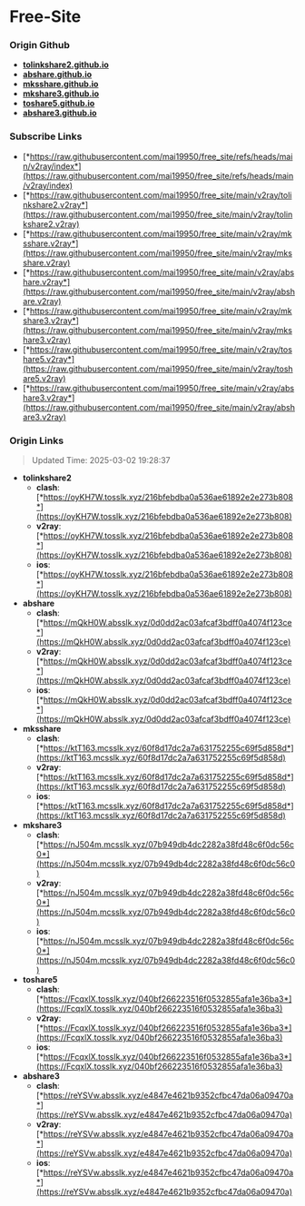 # Free-Site

### Origin Github

- [**tolinkshare2.github.io**](https://github.com/tolinkshare2/tolinkshare2.github.io)
- [**abshare.github.io**](https://github.com/abshare/abshare.github.io)
- [**mksshare.github.io**](https://github.com/mksshare/mksshare.github.io)
- [**mkshare3.github.io**](https://github.com/mkshare3/mkshare3.github.io)
- [**toshare5.github.io**](https://github.com/toshare5/toshare5.github.io)
- [**abshare3.github.io**](https://github.com/abshare3/abshare3.github.io)

### Subscribe Links

- [*https://raw.githubusercontent.com/mai19950/free_site/refs/heads/main/v2ray/index*](https://raw.githubusercontent.com/mai19950/free_site/refs/heads/main/v2ray/index)
- [*https://raw.githubusercontent.com/mai19950/free_site/main/v2ray/tolinkshare2.v2ray*](https://raw.githubusercontent.com/mai19950/free_site/main/v2ray/tolinkshare2.v2ray)
- [*https://raw.githubusercontent.com/mai19950/free_site/main/v2ray/mksshare.v2ray*](https://raw.githubusercontent.com/mai19950/free_site/main/v2ray/mksshare.v2ray)
- [*https://raw.githubusercontent.com/mai19950/free_site/main/v2ray/abshare.v2ray*](https://raw.githubusercontent.com/mai19950/free_site/main/v2ray/abshare.v2ray)
- [*https://raw.githubusercontent.com/mai19950/free_site/main/v2ray/mkshare3.v2ray*](https://raw.githubusercontent.com/mai19950/free_site/main/v2ray/mkshare3.v2ray)
- [*https://raw.githubusercontent.com/mai19950/free_site/main/v2ray/toshare5.v2ray*](https://raw.githubusercontent.com/mai19950/free_site/main/v2ray/toshare5.v2ray)
- [*https://raw.githubusercontent.com/mai19950/free_site/main/v2ray/abshare3.v2ray*](https://raw.githubusercontent.com/mai19950/free_site/main/v2ray/abshare3.v2ray)

### Origin Links

> Updated Time: 2025-03-02 19:28:37

- **tolinkshare2**
  - **clash**: [*https://oyKH7W.tosslk.xyz/216bfebdba0a536ae61892e2e273b808*](https://oyKH7W.tosslk.xyz/216bfebdba0a536ae61892e2e273b808)
  - **v2ray**: [*https://oyKH7W.tosslk.xyz/216bfebdba0a536ae61892e2e273b808*](https://oyKH7W.tosslk.xyz/216bfebdba0a536ae61892e2e273b808)
  - **ios**: [*https://oyKH7W.tosslk.xyz/216bfebdba0a536ae61892e2e273b808*](https://oyKH7W.tosslk.xyz/216bfebdba0a536ae61892e2e273b808)
- **abshare**
  - **clash**: [*https://mQkH0W.absslk.xyz/0d0dd2ac03afcaf3bdff0a4074f123ce*](https://mQkH0W.absslk.xyz/0d0dd2ac03afcaf3bdff0a4074f123ce)
  - **v2ray**: [*https://mQkH0W.absslk.xyz/0d0dd2ac03afcaf3bdff0a4074f123ce*](https://mQkH0W.absslk.xyz/0d0dd2ac03afcaf3bdff0a4074f123ce)
  - **ios**: [*https://mQkH0W.absslk.xyz/0d0dd2ac03afcaf3bdff0a4074f123ce*](https://mQkH0W.absslk.xyz/0d0dd2ac03afcaf3bdff0a4074f123ce)
- **mksshare**
  - **clash**: [*https://ktT163.mcsslk.xyz/60f8d17dc2a7a631752255c69f5d858d*](https://ktT163.mcsslk.xyz/60f8d17dc2a7a631752255c69f5d858d)
  - **v2ray**: [*https://ktT163.mcsslk.xyz/60f8d17dc2a7a631752255c69f5d858d*](https://ktT163.mcsslk.xyz/60f8d17dc2a7a631752255c69f5d858d)
  - **ios**: [*https://ktT163.mcsslk.xyz/60f8d17dc2a7a631752255c69f5d858d*](https://ktT163.mcsslk.xyz/60f8d17dc2a7a631752255c69f5d858d)
- **mkshare3**
  - **clash**: [*https://nJ504m.mcsslk.xyz/07b949db4dc2282a38fd48c6f0dc56c0*](https://nJ504m.mcsslk.xyz/07b949db4dc2282a38fd48c6f0dc56c0)
  - **v2ray**: [*https://nJ504m.mcsslk.xyz/07b949db4dc2282a38fd48c6f0dc56c0*](https://nJ504m.mcsslk.xyz/07b949db4dc2282a38fd48c6f0dc56c0)
  - **ios**: [*https://nJ504m.mcsslk.xyz/07b949db4dc2282a38fd48c6f0dc56c0*](https://nJ504m.mcsslk.xyz/07b949db4dc2282a38fd48c6f0dc56c0)
- **toshare5**
  - **clash**: [*https://FcqxlX.tosslk.xyz/040bf266223516f0532855afa1e36ba3*](https://FcqxlX.tosslk.xyz/040bf266223516f0532855afa1e36ba3)
  - **v2ray**: [*https://FcqxlX.tosslk.xyz/040bf266223516f0532855afa1e36ba3*](https://FcqxlX.tosslk.xyz/040bf266223516f0532855afa1e36ba3)
  - **ios**: [*https://FcqxlX.tosslk.xyz/040bf266223516f0532855afa1e36ba3*](https://FcqxlX.tosslk.xyz/040bf266223516f0532855afa1e36ba3)
- **abshare3**
  - **clash**: [*https://reYSVw.absslk.xyz/e4847e4621b9352cfbc47da06a09470a*](https://reYSVw.absslk.xyz/e4847e4621b9352cfbc47da06a09470a)
  - **v2ray**: [*https://reYSVw.absslk.xyz/e4847e4621b9352cfbc47da06a09470a*](https://reYSVw.absslk.xyz/e4847e4621b9352cfbc47da06a09470a)
  - **ios**: [*https://reYSVw.absslk.xyz/e4847e4621b9352cfbc47da06a09470a*](https://reYSVw.absslk.xyz/e4847e4621b9352cfbc47da06a09470a)
